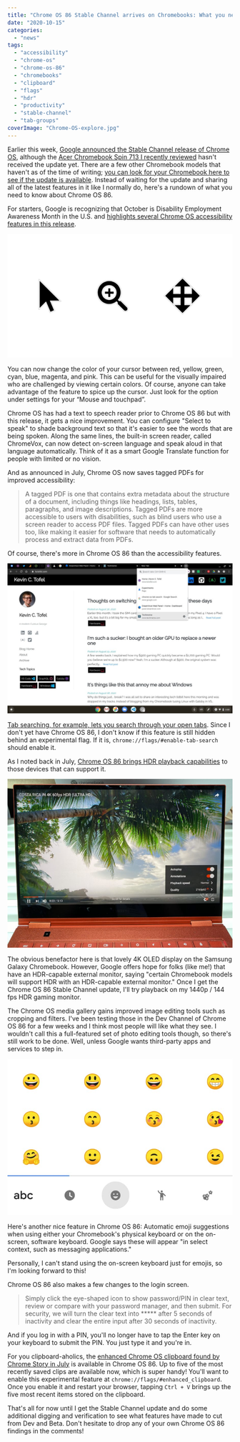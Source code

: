 ```yaml
---
title: "Chrome OS 86 Stable Channel arrives on Chromebooks: What you need to know"
date: "2020-10-15"
categories: 
  - "news"
tags: 
  - "accessibility"
  - "chrome-os"
  - "chrome-os-86"
  - "chromebooks"
  - "clipboard"
  - "flags"
  - "hdr"
  - "productivity"
  - "stable-channel"
  - "tab-groups"
coverImage: "Chrome-OS-explore.jpg"
---
```


Earlier this week, [Google announced the Stable Channel release of Chrome OS](https://chromereleases.googleblog.com/2020/10/stable-channel-update-for-chrome-os.html), although the [Acer Chromebook Spin 713 I recently reviewed](https://www.aboutchromebooks.com/news/acer-chromebook-spin-713-review/) hasn't received the update yet. There are a few other Chromebook models that haven't as of the time of writing; [you can look for your Chromebook here to see if the update is available](https://cros-updates-serving.appspot.com/). Instead of waiting for the update and sharing all of the latest features in it like I normally do, here's a rundown of what you need to know about Chrome OS 86.

For starters, Google is recognizing that October is Disability Employment Awareness Month in the U.S. and [highlights several Chrome OS accessibility features in this release](https://blog.google/products/chromebooks/whats-new-chrome-os/oct2020/).

![](images/Visual_shows_cursor_colors_changing.gif)

You can now change the color of your cursor between red, yellow, green, cyan, blue, magenta, and pink. This can be useful for the visually impaired who are challenged by viewing certain colors. Of course, anyone can take advantage of the feature to spice up the cursor. Just look for the option under settings for your “Mouse and touchpad”.

Chrome OS has had a text to speech reader prior to Chrome OS 86 but with this release, it gets a nice improvement. You can configure "Select to speak" to shade background text so that it's easier to see the words that are being spoken. Along the same lines, the built-in screen reader, called ChromeVox, can now detect on-screen language and speak aloud in that language automatically. Think of it as a smart Google Translate function for people with limited or no vision.

And as announced in July, Chrome OS now saves tagged PDFs for improved accessibility:

> A tagged PDF is one that contains extra metadata about the structure of a document, including things like headings, lists, tables, paragraphs, and image descriptions. Tagged PDFs are more accessible to users with disabilities, such as blind users who use a screen reader to access PDF files. Tagged PDFs can have other uses too, like making it easier for software that needs to automatically process and extract data from PDFs.

Of course, there's more in Chrome OS 86 than the accessibility features.

![](images/Chrome-tab-search-Chrome-OS-86-1024x683.jpg)

[Tab searching, for example, lets you search through your open tabs](https://www.aboutchromebooks.com/news/chrome-os-86-bringing-tab-search-to-chromebooks-and-its-awesome/). Since I don't yet have Chrome OS 86, I don't know if this feature is still hidden behind an experimental flag. If it is, `chrome://flags/#enable-tab-search` should enable it.

As I noted back in July, [Chrome OS 86 brings HDR playback capabilities](https://www.aboutchromebooks.com/news/chrome-os-86-hdr-video-playback-support-for-chromebooks/) to those devices that can support it.

![](images/IMG_0718-scaled.jpg)

The obvious benefactor here is that lovely 4K OLED display on the Samsung Galaxy Chromebook. However, Google offers hope for folks (like me!) that have an HDR-capable external monitor, saying "certain Chromebook models will support HDR with an HDR-capable external monitor." Once I get the Chrome OS 86 Stable Channel update, I'll try playback on my 1440p / 144 fps HDR gaming monitor.

The Chrome OS media gallery gains improved image editing tools such as cropping and filters. I've been testing those in the Dev Channel of Chrome OS 86 for a few weeks and I think most people will like what they see. I wouldn't call this a full-featured set of photo editing tools though, so there's still work to be done. Well, unless Google wants third-party apps and services to step in.

![](images/emojis-in-Chrome-OS.jpg)

Here's another nice feature in Chrome OS 86: Automatic emoji suggestions when using either your Chromebook's physical keyboard or on the on-screen, software keyboard. Google says these will appear "in select context, such as messaging applications."

Personally, I can't stand using the on-screen keyboard just for emojis, so I'm looking forward to this!

Chrome OS 86 also makes a few changes to the login screen.

> Simply click the eye-shaped icon to show password/PIN in clear text, review or compare with your password manager, and then submit. For security, we will turn the clear text into \*\*\*\*\* after 5 seconds of inactivity and clear the entire input after 30 seconds of inactivity.

And if you log in with a PIN, you'll no longer have to tap the Enter key on your keyboard to submit the PIN. You just type it and you're in.

For you clipboard-aholics, the [enhanced Chrome OS clipboard found by Chrome Story in July](https://www.chromestory.com/2020/07/first-look-enhanced-clipboard/) is available in Chrome OS 86. Up to five of the most recently saved clips are available now, which is super handy! You'll want to enable this experimental feature at `chrome://flags/#enhanced_clipboard`. Once you enable it and restart your browser, tapping `Ctrl + V` brings up the five most recent items stored on the clipboard.

That's all for now until I get the Stable Channel update and do some additional digging and verification to see what features have made to cut from Dev and Beta. Don't hesitate to drop any of your own Chrome OS 86 findings in the comments!
